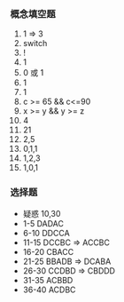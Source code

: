 ### 概念填空题

1. 1 => 3
2. switch
3. !
4. 1
5. 0 或 1
6. 1
7. 1
8. c >= 65 && c<=90
9. x >= y && y >= z
10. 4
11. 21
12. 2,5
13. 0,1,1
14. 1,2,3
15. 1,0,1

### 选择题

- 疑惑 10,30
- 1-5 DADAC
- 6-10 DDCCA
- 11-15 DCCBC => ACCBC
- 16-20 CBACC
- 21-25 BBADB => DCABA
- 26-30 CCDBD => CBDDD
- 31-35 ACBBD
- 36-40 ACDBC
